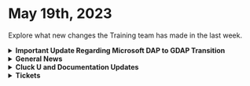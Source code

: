 # May 19th, 2023

Explore what new changes the Training team has made in the last week.

<details>

<summary><strong>Important Update Regarding Microsoft DAP to GDAP Transition</strong></summary>

Starting May 22, 2023, Microsoft will be transitioning from DAP (Delegated Access Permissions) relationships to GDAP (Granular Delegated Access Permissions) roles. According to Microsoft, only 35% of users have migrated to GDAP so far.

**Why is this important?**

This change in Microsoft's tenant management system may impact your Rewst account. If no action is taken, Microsoft will force migrate members of the AdminAgents group to a limited role, and Rewst functionality may be impacted. This will cause onboarding and setting items via CSP, Exchange, or Graph APIs to fail.

**How can we help you migrate?**

To assist you in this migration, we've provided some helpful resources:

* Conditional Access Best Practices: [https://rewst.help/docs/integrations/Cloud/Best-Practices/conditional-access-best-practices](https://rewst.help/docs/integrations/Cloud/Best-Practices/conditional-access-best-practices)
* Common CSP Error Troubleshooting: [https://rewst.help/docs/integrations/Cloud/Best-Practices/common-csp-error-troubleshooting](https://rewst.help/docs/integrations/Cloud/Best-Practices/common-csp-error-troubleshooting)
* Microsoft's Official Announcement: [https://learn.microsoft.com/en-us/partner-center/announcements/2023-april](https://learn.microsoft.com/en-us/partner-center/announcements/2023-april)

Additionally, you can choose any of the following three tools for migration:

* CIPP: https://cipp.app/ (Open-source solution)
* Microsoft Lighthouse (Requires a free Microsoft Lighthouse license)
* Microsoft's GDAP Migration tool

**Need help or have questions?**

The ROC team at Rewst is committed to helping you through this transition. If you need any assistance or have any questions, please don't hesitate to reach out in your private customer channel in our Discord server. If you're not already in our Discord server, you can join here: https://discord.gg/rewst and use the /verify slash command with your \[company] email address to authenticate.

**Checking your migration status**

If you are unsure if you have already migrated to GDAP, or want to double-check, you can visit https://partner.microsoft.com/en-us/dashboard/commerce2/granularadminaccess/list. This page displays all your current GDAP relationships. If this list is empty, or does not load, you will need to perform the GDAP migration.

</details>

<details>

<summary><strong>General News</strong></summary>

* Welcome to Paul D'Amico and Mike Owens, our newest addition to the ROC team as well as and Justin Thomas, our newest Sales Engineer. Go say Hello!

</details>

<details>

<summary><strong>Cluck U and Documentation Updates</strong></summary>

* The Following Documentation has been released:
  * Microsoft Graph Setup
  * Microsoft Azure Setup
  * Slack Setup

</details>

<details>

<summary><strong>Tickets</strong></summary>

With the ROC now using Halo for their ticketing system, this is when you should find a ticket created for you!

* [ ] A discussion with a ROC engineer that doesn't result in a fix on first discussion
* [ ] If you have a call to troubleshoot, create workflows or other ROC work
* [ ] For all onboarding or expansion work
* [ ] If a call results in a new workflow idea or request

If you'd like to manually create a ticket yourself, review the "Rewst Support" section at the bottom of this page.

</details>
